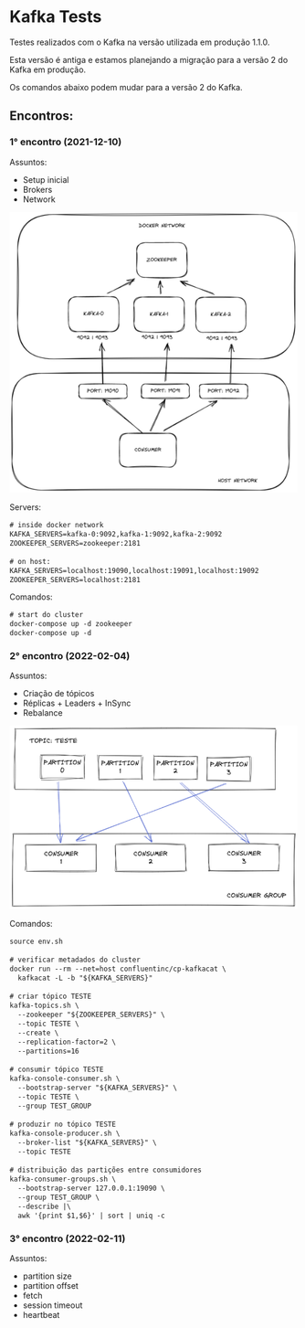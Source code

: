 # Kafka Tests

Testes realizados com o Kafka na versão utilizada em produção 1.1.0.

Esta versão é antiga e estamos planejando a migração para a versão 2 do Kafka em produção.

Os comandos abaixo podem mudar para a versão 2 do Kafka.

## Encontros:

### 1° encontro (2021-12-10)

Assuntos:

* Setup inicial
* Brokers
* Network

![Network](/diagrams/network.png)

Servers:

```
# inside docker network
KAFKA_SERVERS=kafka-0:9092,kafka-1:9092,kafka-2:9092
ZOOKEEPER_SERVERS=zookeeper:2181

# on host:
KAFKA_SERVERS=localhost:19090,localhost:19091,localhost:19092
ZOOKEEPER_SERVERS=localhost:2181
```

Comandos:

```
# start do cluster
docker-compose up -d zookeeper
docker-compose up -d
```

### 2° encontro (2022-02-04)

Assuntos:

* Criação de tópicos
* Réplicas + Leaders + InSync
* Rebalance

![Consumers vs Partitions](/diagrams/consumers-vs-partitions.png)




Comandos:

```
source env.sh

# verificar metadados do cluster
docker run --rm --net=host confluentinc/cp-kafkacat \
  kafkacat -L -b "${KAFKA_SERVERS}"

# criar tópico TESTE
kafka-topics.sh \
  --zookeeper "${ZOOKEEPER_SERVERS}" \
  --topic TESTE \
  --create \
  --replication-factor=2 \
  --partitions=16

# consumir tópico TESTE
kafka-console-consumer.sh \
  --bootstrap-server "${KAFKA_SERVERS}" \
  --topic TESTE \
  --group TEST_GROUP

# produzir no tópico TESTE
kafka-console-producer.sh \
  --broker-list "${KAFKA_SERVERS}" \
  --topic TESTE

# distribuição das partições entre consumidores
kafka-consumer-groups.sh \
  --bootstrap-server 127.0.0.1:19090 \
  --group TEST_GROUP \
  --describe |\
  awk '{print $1,$6}' | sort | uniq -c
```

### 3° encontro (2022-02-11)

Assuntos:

* partition size
* partition offset
* fetch
* session timeout
* heartbeat
